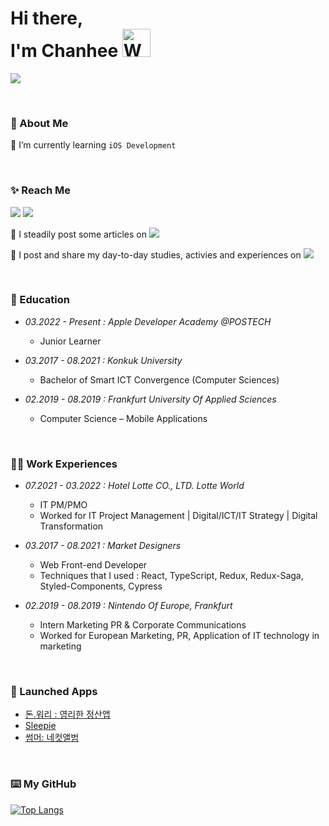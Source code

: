 <h1 align="left"> Hi there,<br/> I'm Chanhee <img src="https://emojipedia-us.s3.amazonaws.com/source/microsoft-teams/337/waving-hand_1f44b.png" 
         alt="Waving hand animated gif"
         height="45"
         width="45" /> </h1>
         
<a href="https://hits.seeyoufarm.com"><img src="https://hits.seeyoufarm.com/api/count/incr/badge.svg?url=https%3A%2F%2Fgithub.com%2Fchaneeii&count_bg=%23000000&title_bg=%23000000&icon=&icon_color=%23FFFFFF&title=%F0%9F%94%A5+hits&edge_flat=true"/></a>

<br/>

<h3>🚀 About Me</h3>

🌱 I’m currently learning `iOS Development`

<!-- CONTACT -->
<br/>
<h3>✨ Reach Me</h3>
<p>

<a href="mailto:chan420420@gmail.com"><img src="https://img.shields.io/badge/Gmail-d14836?style=flat-square&logo=Gmail&logoColor=white&link=mailto:chan420420@gmail.com"/></a> <a href="https://www.linkedin.com/in/chanhee-jeong/"><img src="https://img.shields.io/badge/Linked%20In-0A66C2?style=flat-square&logo=LinkedIn&logoColor=white&link=https://www.linkedin.com/in/chanhee-jeong/"/></a>

📝 I steadily post some articles on <a href="https://velog.io/@averycode"><img src="https://img.shields.io/badge/Tech%20Blog-11B48A?style=flat-square&logo=Vimeo&logoColor=white&link=https://velog.io/@averycode"/></a><br/>

📝 I post and share my day-to-day studies, activies and experiences on <a href="https://github.com/chaneeii/iOS-Study-Archive"><img src="https://img.shields.io/badge/iOS%20Study%20Log-black?style=flat-square&logo=GitHub&logoColor=white&link=https://github.com/chaneeii/iOS-Study-Log"/></a>
      

<br/>

<h3>🏫 Education</h3>

- _03.2022 - Present : Apple Developer Academy @POSTECH_
  - Junior Learner

- _03.2017 - 08.2021 : Konkuk University_
  - Bachelor of Smart ICT Convergence (Computer Sciences)

- _02.2019 - 08.2019 : Frankfurt University Of Applied Sciences_
  - Computer Science – Mobile Applications                                       

<br/>

<h3>👩‍💻 Work Experiences</h3>


- _07.2021 - 03.2022 : Hotel Lotte CO., LTD. Lotte World_
  - IT PM/PMO
  - Worked for IT Project Management | Digital/ICT/IT Strategy | Digital Transformation

- _03.2017 - 08.2021 : Market Designers_
  - Web Front-end Developer 
  - Techniques that I used : React, TypeScript, Redux, Redux-Saga, Styled-Components, Cypress

- _02.2019 - 08.2019 : Nintendo Of Europe, Frankfurt_
  - Intern Marketing PR & Corporate Communications                                      
  - Worked for European Marketing, PR, Application of IT technology in marketing

<br/>

<h3>📱 Launched Apps</h3>

- [돈.워리 : 영리한 정산앱](https://apps.apple.com/kr/app/%EB%8F%88-%EC%9B%8C%EB%A6%AC/id1643097323)
- [Sleepie](https://apps.apple.com/kr/app/sleepie/id6443555386)
- [썸머: 네컷앨범](https://apps.apple.com/kr/app/%EC%8D%B8%EB%A8%B8-%EB%84%A4%EC%BB%B7%EC%95%A8%EB%B2%94/id6443647536)

<br/>

<h3>⌨️ My GitHub</h3>

[![Top Langs](https://github-readme-stats.vercel.app/api/top-langs/?username=chaneeii&theme=graywhite&layout=compact)](https://github.com/chaneeii)



<!-- GITHUB INFOS 
<br/>
<div align="center">
<h3 align="center">🔥 My GitHub 🔥</h3>

[![Chanhee's Github Stats](https://github-readme-stats.vercel.app/api?username=chaneeii&theme=vue&show_icons=true&hide_title=true&)](https://github.com/chaneeii)
    <br/>


</div>
-->

